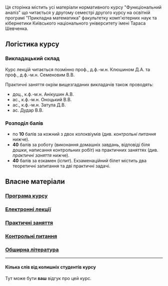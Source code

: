 Ця сторінка містить усі матеріали нормативного курсу "Функціональний аналіз" що читається у другому семестрі другого курсу на освітній програмі "Прикладна математика" факультетку комп'ютерних наук та кібернетики Київського національного університету імені Тараса Шевченка.

## Логістика курсу

### Викладацький склад

Курс лекцій читається позмінно проф., д.ф.-м.н. Клюшином Д.А. та проф., д.ф.-м.н. Семеновим В.В. 

Практичні заняття окрім вищезгаданих викладачів також проводять:
- доц., к.ф.-м.н. Анікушин А.В.
- ас., к.ф.-м.н. Оноцький В.В.
- ас., к.ф.-м.н. Затула Д.В.
- ас. Дудар В.В.

### Розподіл балів

- по **10** балів за кожний з двох колоквіумів (див. _контрольні питання_ нижче).
- **40** балів за роботу (виконання домашніх завдань, відповіді біля дошки, написання контрольних робіт) на практичних заняттях (див. _практичні заняття_ нижче). 
- **40** балів за езкамен (_іспит_). Екзаменаційний білет містить два теоретичні запитання та дві практичні задачі.

## Власне матеріали

### [Програма курсу](program.pdf)

### [Електронні лекції](lectures/lectures.md)

### [Практичні заняття](practices/practices.md)

### [Контрольні питання](exams/exams.md)

### [Обширна література](books/books.md)

---

#### Кілька слів від колишніх студентів курсу

Тут може бути **ваш** відгук про цей курс.
